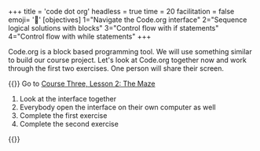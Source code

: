 +++
title = 'code dot org'
headless = true
time = 20
facilitation = false
emoji= '🧩'
[objectives]
 1="Navigate the Code.org interface"
 2="Sequence logical solutions with blocks"
 3="Control flow with if statements"
 4="Control flow with while statements"
+++

Code.org is a block based programming tool. We will use something similar to build our course project. Let's look at Code.org together now and work through the first two exercises. One person will share their screen.

{{<note type="activity" title=" Exercise">}}
Go to [Course Three, Lesson 2: The Maze](https://studio.code.org/s/course3/lessons/2/levels/1)

1. Look at the interface together
2. Everybody open the interface on their own computer as well
3. Complete the first exercise
4. Complete the second exercise

{{</note>}}
